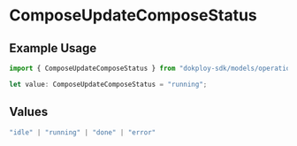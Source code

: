 # ComposeUpdateComposeStatus

## Example Usage

```typescript
import { ComposeUpdateComposeStatus } from "dokploy-sdk/models/operations";

let value: ComposeUpdateComposeStatus = "running";
```

## Values

```typescript
"idle" | "running" | "done" | "error"
```